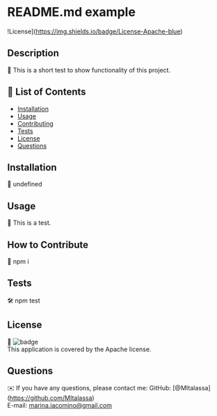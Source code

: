 # README.md example

  !License](https://img.shields.io/badge/License-Apache-blue)


  ## Description

  📖 This is a short test to show functionality of this project.

  ## 📂 List of Contents
  * [Installation](#installation)
  * [Usage](#usage)
  * [Contributing](#contributing)
  * [Tests](#tests)
  * [License](#license)
  * [Questions](#questions)
  

  ## Installation

  💾 undefined

  ## Usage

  💽 This is a test.

  ## How to Contribute

  🤝 npm i

  ## Tests

  🛠️ npm test

  ## License

  📝 ![badge](https://img.shields.io/badge/license-Apache-brightgreen)
  <br />
  This application is covered by the Apache license.

  ## Questions

  ✉️ If you have any questions, please contact me:
  GitHub: [@MItalassa] (https://github.com/MItalassa)<br />
  E-mail: marina.iacomino@gmail.com


